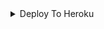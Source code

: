 <details><summary>Deploy To Heroku</summary>
<p>
<br>
<a href="https://heroku.com/deploy?template=https://github.com/Silent0070/nb">
  <img src="https://www.herokucdn.com/deploy/button.svg" alt="Deploy">
</a>
</p>
</details>

